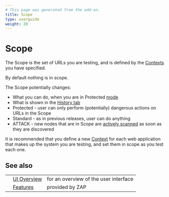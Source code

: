 ```yaml
---
# This page was generated from the add-on.
title: Scope
type: userguide
weight: 20
---
```


# Scope

The Scope is the set of URLs you are testing, and is defined by the [Contexts](/docs/desktop/start/features/contexts/)
you have specified.  

By default nothing is in scope.

The Scope potentially changes:

* What you can do, when you are in Protected [mode](/docs/desktop/start/features/modes/)
* What is shown in the [History tab](/docs/desktop/ui/tabs/history/)
* Protected - user can only perform (potentially) dangerous actions on URLs in the Scope
* Standard - as in previous releases, user can do anything
* ATTACK - new nodes that are in Scope are [actively scanned](/docs/desktop/start/features/ascan/) as soon as they are discovered

It is recommended that you define a new [Context](/docs/desktop/start/features/contexts/) for each web application that makes up the system you are testing, and set them in scope as you test each one.

## See also

|   |                                           |                                       |
|---|-------------------------------------------|---------------------------------------|
|   | [UI Overview](/docs/desktop/ui/)          | for an overview of the user interface |
|   | [Features](/docs/desktop/start/features/) | provided by ZAP                       |
